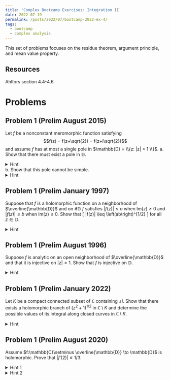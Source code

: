 ```yaml
---
title: 'Complex Bootcamp Exercises: Integration II'
date: 2022-07-19
permalink: /posts/2022/07/bootcamp-2022-ex-4/
tags:
  - bootcamp
  - complex analysis
---
```


This set of problems focuses on the residue theorem, argument principle, and mean value property.

Resources
------
Ahlfors section 4.4-4.6

Problems
======

Problem 1 (Prelim August 2015)
------
Let $f$ be a nonconstant meromorphic function satisfying $$f(z) = f(z+\sqrt{2}) = f(z+i\sqrt{2})$$ and assume $f$ has at most a single pole in $\mathbb{D} = \\{z: |z| < 1 \\}$. 
a. Show that there must exist a pole in $\mathbb{D}$. 
<details>
	<summary>Hint</summary>
	If there is no pole in $\mathbb{D}$ how many poles can $f$ have elsewhere?
</details>
b. Show that this pole cannot be simple.
<details>
	<summary>Hint</summary>
	Try integrating along a square with side lengths $\sqrt{2}$. 
</details>

Problem 1 (Prelim January 1997)
------
Suppose that $f$ is a holomorphic function on a neighborhood of $\overline{\mathbb{D}}$ and on $\partial \mathbb{D}$ $f$ satisfies $|f(z)| \leq a$ when $\text{Im}(z) \geq 0$ and $|f(z)| \leq b$ when $\text{Im}(z) \leq 0$. Show that
\[ |f(z)| \leq \left(ab\right)^{1/2} \] for all $z \in \mathbb{D}$. 
<details>
	<summary>Hint</summary>
	Consider both $f(z)$ and $f(-z)$. 
</details>


Problem 1 (Prelim August 1996)
------
Suppose $f$ is analytic on an open neighborhood of $\overline{\mathbb{D}}$ and that it is injective on $|z| = 1$. 
Show that $f$ is injective on $\mathbb{D}$. 
<details>
	<summary>Hint</summary>
	Apply the Jordan curve theorem. What can you deduce about solutions to $f(z) = w$ for arbitrary $w\in \mathbb{C}$? 
</details>

Problem 1 (Prelim January 2022)
------
Let $K$ be a compact connected subset of $\mathbb{C}$ containing $\pm i$. 
Show that there exists a holomorphic branch of $(z^2 + 1)^{1/2}$ in $\mathbb{C} \setminus K$ and determine the possible values of its integral along closed curves in $\mathbb{C} \setminus K$. 
<details>
	<summary>Hint</summary>
	Recall that a branch of $\log f$ exists for a function $f$ on a domain $U$ if and only if $\int_\gamma f'/f\,dz = 0$ for all closed curves $\gamma:S^1\to U$. 
</details>

Problem 1 (Prelim August 2020)
------
Assume $f:\mathbb{C}\setminus \overline{\mathbb{D}} \to \mathbb{D}$ is holomorphic. Prove that $|f'(2)| \leq 1/3$.
<details>
	<summary>Hint 1</summary>
	Precompose with $1/z$ to make this a map $\mathbb{D}\to \mathbb{D}$.
</details>
<details>
	<summary>Hint 2</summary>
	Use a mobius transformation on the disk that maps $1/2 \mapsto 0$. 
	Then the Schwarz inequality gives a bound on the derivative at zero. 
	This variant is called the "Schwarz-Pick" theorem. 
<details>

Problem 1 (Prelim August 2020)
------
Suppose that $f$ is analytic on $\mathbb{D}$ and satisifies $|f(z)| \leq M$ for all $z\in \mathbb{D}$. Assume further that $f$ vanishes at the points $\\{z_j\\}_{j=1}^N$ where $1 \leq N \leq \infty$. 
a) Prove that \[ |f(z)| \leq M \left| \prod_{j=1}^m \frac{z-z_j}{1-\overline{z_j}z} \right|\quad \forall z\in\mathbb{D} \] for any $1 \leq m \leq N$ (or if $N = \infty$ then $1 \leq m < N$. 
<details>
	<summary>Hint</summary>
	Consider the function $$ g(z) = \frac{f(z)}{\prod_{j=1}^m \frac{z-z_j}{1-\overline{z_j}z} }. $$ Are its singularities removable? What is $|g|$ as your approach $\partial \mathbb{D}$?
</details>
b) If $N = \infty$ and $f \ne 0$ then show that \[ \sum_{j=1}^\infty (1-|z_j|) < \infty
<details>
	<summary>Hint</summary>
	
</details>

Problem 1 (Prelim January 2019)
------
Given $z\in \mathbb{C}$ and a closed curve in $\mathbb{C}\setminus \\{z\\}$ denote $n(\gamma,z)$ the index or winding number of $\gamma$ about $z$. 
If $\gamma$ can be written as \[ \gamma(t) = \sum_{k = -N}^{N} c_ke^{ikt} \]
with $c_{-N}$ and $c_N$ not both zero show that $-N \leq n(\gamma, z) \leq N$. 
<details>
	<summary>Hint</summary>
	Can you relate this integral to an application of the argument principle on a suitable function?
<details>

Problem 1 (Prelim January 2017)
------
Prove that the range of the entire function $z\mapsto z^2 + \cos(z)$ is all of $\mathbb{C}$
<details>
	<summary>Hint</summary>
	Picard's theorem tells us that this functions range can exclude at most one value. 
<details>
